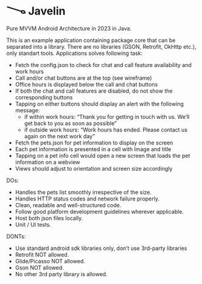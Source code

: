 # 𐃆 Javelin
Pure MVVM Android Architecture in 2023 in Java.

This is an example application containing package core that can be separated into a library. 
There are no libraries (GSON, Retrofit, OkHttp etc.), only standart tools.
Applications solves following task:
- Fetch the config.json to check for chat and call feature availability and work hours
- Call and/or chat buttons are at the top (see wireframe)
- Office hours is displayed below the call and chat buttons
- If both the chat and call features are disabled, do not show the corresponding buttons
- Tapping on either buttons should display an alert with the following message:
  * if within work hours: “Thank you for getting in touch with us. We’ll get back to you as soon as possible”
  * if outside work hours: “Work hours has ended. Please contact us again on the next work day”
- Fetch the pets.json for pet information to display on the screen
- Each pet information is presented in a cell with Image and title
- Tapping on a pet info cell would open a new screen that loads the pet information on a webview
- Views should adjust to orientation and screen size accordingly


DOs:
- Handles the pets list smoothly irrespective of the size.
- Handles HTTP status codes and network failure properly.
- Clean, readable and well-structured code.
- Follow good platform development guidelines wherever applicable.
- Host both json files locally.
- Unit / UI tests.

DONTs:
- Use standard android sdk libraries only, don’t use 3rd-party libraries
- Retrofit NOT allowed.
- Glide/Picasso NOT allowed.
- Gson NOT allowed.
- No other 3rd party library is allowed.

